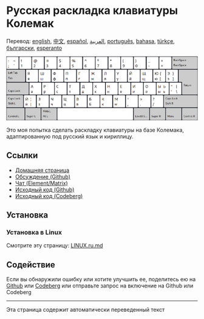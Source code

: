 # Русская раскладка клавиатуры Колемак

Перевод: [english](README.md), [中文](README.zh-CN.md), [español](README.es.md), [العربية](README.ar.md), [português](README.pt.md), [bahasa](README.id.md), [türkçe](README.tr.md), [български](README.bg.md), [esperanto](README.eo.md)

![Превью российского Колемака](./media/preview.png)

Это моя попытка сделать раскладку клавиатуры на базе Колемака, адаптированную под русский язык и кириллицу.

## Ссылки

* [Домашняя страница](https://salif.github.io/colemak-ru/)
* [Обсуждение (Github)](https://github.com/salif/colemak-ru/discussions)
* [Чат (Element/Matrix)](https://matrix.to/#/#salif-colemak:mozilla.org)
* [Исходный код (Github)](https://github.com/salif/colemak-ru)
* [Исходный код (Codeberg)](https://codeberg.org/salif/colemak-ru)

## Установка

### Установка в Linux

Смотрите эту страницу: [LINUX.ru.md](./LINUX.ru.md)

## Содействие

Если вы обнаружили ошибку или хотите улучшить ее, поделитесь ею на [Github] или [Codeberg] или отправьте запрос на включение на Github или Codeberg

[Github]: https://github.com/salif/colemak-ru/issues
[Codeberg]: https://codeberg.org/salif/colemak-ru/issues

---

Эта страница содержит автоматически переведенный текст
